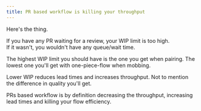 ```yaml
---
title: PR based workflow is killing your throughput
---
```


Here's the thing.  

If you have any PR waiting for a review, your WIP limit is too high.  
If it wasn't, you wouldn't have any queue/wait time.  

The highest WIP limit you should have is the one you get when pairing.
The lowest one you'll get with one-piece-flow when mobbing.  

Lower WIP reduces lead times and increases throughput.
Not to mention the difference in quality you'll get.  

PRs based workflow is by definition decreasing the throughput, increasing lead times and killing your flow efficiency.
